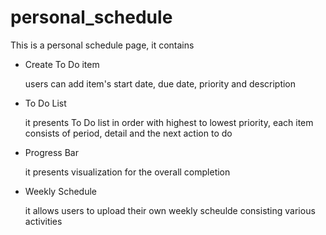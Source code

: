 # personal_schedule
This is a personal schedule page, it contains
- Create To Do item

  users can add item's start date, due date, priority and description
- To Do List

  it presents To Do list in order with highest to lowest priority, each item consists of period, detail and the   next action to do
- Progress Bar
  
  it presents visualization for the overall completion
- Weekly Schedule
  
  it allows users to upload their own weekly scheulde consisting various activities
  
